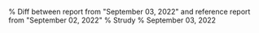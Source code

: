 % Diff between report from "September 03, 2022" and reference report from "September 02, 2022"
% Strudy
% September 03, 2022


